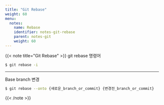 ```yaml
---
title: "Git Rebase"
weight: 60
menu:
  notes:
    name: Rebase
    identifier: notes-git-rebase
    parent: notes-git
    weight: 60
---
```


<!-- Git Rebase -->
{{< note title="Git Rebase" >}}
git rebase 명령어
```bash
$ git rebase -i
```
---
Base branch 변경
```bash
$ git rebase --onto {새로운_branch_or_commit} {변경전_branch_or_commit}
```
{{< /note >}}